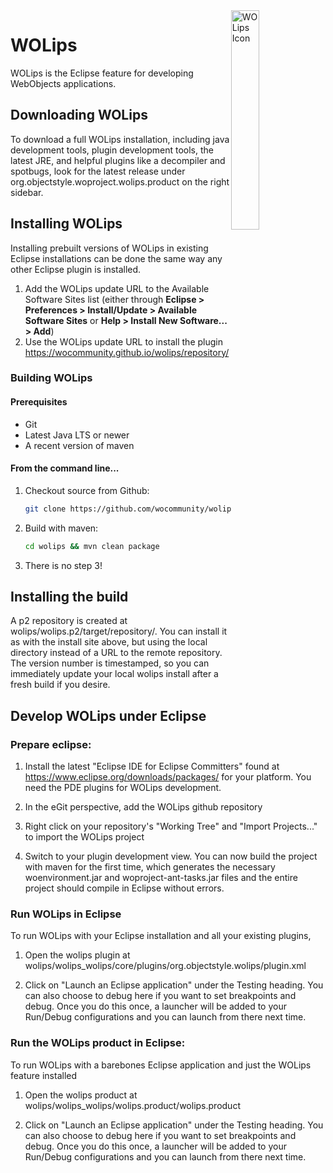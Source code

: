 <img src="https://wiki.wocommunity.org/xwiki/bin/download/WOL/Home/WebHome/icon_256x256.png" alt="WOLips Icon" width="30%" style="float: right;"/>

# WOLips

WOLips is the Eclipse feature for developing WebObjects applications.

## Downloading WOLips
To download a full WOLips installation, including java development tools, plugin development tools, the latest JRE, and helpful plugins like a decompiler and spotbugs, look for the latest release under org.objectstyle.woproject.wolips.product on the right sidebar.

## Installing WOLips

Installing prebuilt versions of WOLips in existing Eclipse installations can be done the same way any other Eclipse plugin is installed.


1. Add the WOLips update URL to the Available Software Sites list (either through **Eclipse > Preferences > Install/Update > Available Software Sites** or **Help > Install New Software... > Add**)
2. Use the WOLips update URL to install the plugin <a href="https://wocommunity.github.io/wolips/repository/">https://wocommunity.github.io/wolips/repository/</a>




### Building WOLips

#### Prerequisites
* Git
* Latest Java LTS or newer
* A recent version of maven

#### From the command line...

1. Checkout source from Github:

	```bash
	git clone https://github.com/wocommunity/wolips.git
	```

2. Build with maven:
	
	```bash
	cd wolips && mvn clean package
	```

3. There is no step 3!

## Installing the build

A p2 repository is created at wolips/wolips.p2/target/repository/. You can install it as with the install site above, but using the local directory instead of a URL to the remote repository. The version number is timestamped, so you can immediately update your local wolips install after a fresh build if you desire.

## Develop WOLips under Eclipse

### Prepare eclipse:

1) Install the latest "Eclipse IDE for Eclipse Committers" found at <a href="https://www.eclipse.org/downloads/packages/">https://www.eclipse.org/downloads/packages/</a> for your platform. You need the PDE plugins for WOLips development. 

2) In the eGit perspective, add the WOLips github repository

3) Right click on your repository's "Working Tree" and "Import Projects..." to import the WOLips project
   
4) Switch to your plugin development view. You can now build the project with maven for the first time, which generates the necessary woenvironment.jar and woproject-ant-tasks.jar files and the entire project should compile in Eclipse without errors.


### Run WOLips in Eclipse

To run WOLips with your Eclipse installation and all your existing plugins,

1) Open the wolips plugin at wolips/wolips_wolips/core/plugins/org.objectstyle.wolips/plugin.xml
   
2) Click on "Launch an Eclipse application" under the Testing heading. You can also choose to debug here if you want to set breakpoints and debug. Once you do this once, a launcher will be added to your Run/Debug configurations and you can launch from there next time.

### Run the WOLips product in Eclipse:

To run WOLips with a barebones Eclipse application and just the WOLips feature installed

1) Open the wolips product at wolips/wolips_wolips/wolips.product/wolips.product

2) Click on "Launch an Eclipse application" under the Testing heading. You can also choose to debug here if you want to set breakpoints and debug. Once you do this once, a launcher will be added to your Run/Debug configurations and you can launch from there next time.

